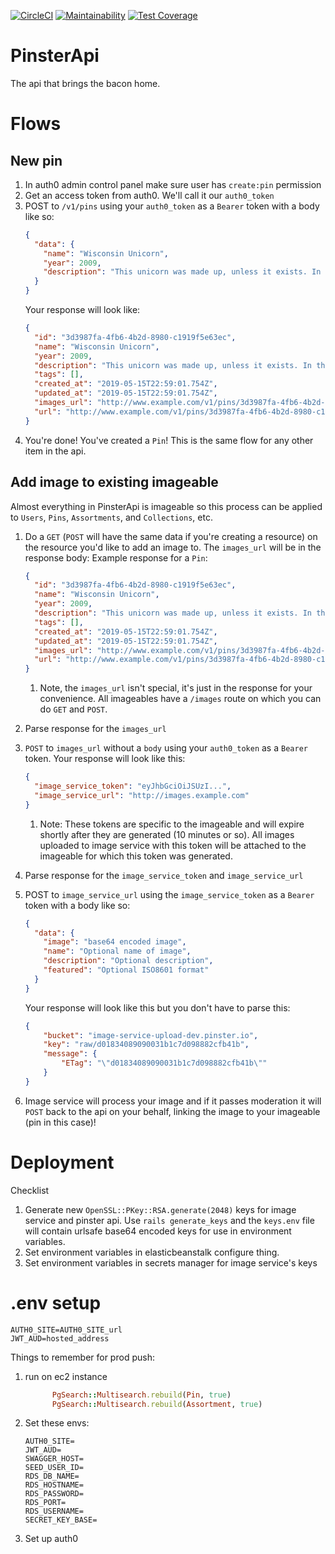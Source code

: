 [![CircleCI](https://circleci.com/gh/IlluminusLimited/PinsterApi.svg?style=shield)](https://circleci.com/gh/IlluminusLimited/PinsterApi)
[![Maintainability](https://api.codeclimate.com/v1/badges/3451509b9dbfecfd7a22/maintainability)](https://codeclimate.com/github/IlluminusLimited/PinsterApi/maintainability)
[![Test Coverage](https://api.codeclimate.com/v1/badges/3451509b9dbfecfd7a22/test_coverage)](https://codeclimate.com/github/IlluminusLimited/PinsterApi/test_coverage)

# PinsterApi

The api that brings the bacon home.

# Flows

## New pin

1. In auth0 admin control panel make sure user has `create:pin` permission
1. Get an access token from auth0. We'll call it our `auth0_token`
1. POST to `/v1/pins` using your `auth0_token` as a `Bearer` token with a body like so:
    ```json
    {
      "data": {
        "name": "Wisconsin Unicorn",
        "year": 2009,
        "description": "This unicorn was made up, unless it exists. In that case, it is a very cool unicorn.",
      }
    }
    ```
    Your response will look like:
    ```json
    {
      "id": "3d3987fa-4fb6-4b2d-8980-c1919f5e63ec",
      "name": "Wisconsin Unicorn",
      "year": 2009,
      "description": "This unicorn was made up, unless it exists. In that case, it is a very cool unicorn.",
      "tags": [],
      "created_at": "2019-05-15T22:59:01.754Z",
      "updated_at": "2019-05-15T22:59:01.754Z",
      "images_url": "http://www.example.com/v1/pins/3d3987fa-4fb6-4b2d-8980-c1919f5e63ec/images",
      "url": "http://www.example.com/v1/pins/3d3987fa-4fb6-4b2d-8980-c1919f5e63ec"
    }
    ```
1. You're done! You've created a `Pin`! This is the same flow for any other item in the api.


## Add image to existing imageable

Almost everything in PinsterApi is imageable so this process can be applied to `Users`, `Pins`, `Assortments`, and
`Collections`, etc.

1. Do a `GET` (`POST` will have the same data if you're creating a resource) on the resource you'd like to 
add an image to. The `images_url` will be in the response body:
    Example response for a `Pin`:
    ```json
    {
      "id": "3d3987fa-4fb6-4b2d-8980-c1919f5e63ec",
      "name": "Wisconsin Unicorn",
      "year": 2009,
      "description": "This unicorn was made up, unless it exists. In that case, it is a very cool unicorn.",
      "tags": [],
      "created_at": "2019-05-15T22:59:01.754Z",
      "updated_at": "2019-05-15T22:59:01.754Z",
      "images_url": "http://www.example.com/v1/pins/3d3987fa-4fb6-4b2d-8980-c1919f5e63ec/images",
      "url": "http://www.example.com/v1/pins/3d3987fa-4fb6-4b2d-8980-c1919f5e63ec"
    }
    ```
    1. Note, the `images_url` isn't special, it's just in the response for your convenience. All imageables have a 
    `/images` route on which you can do `GET` and `POST`.
    
1. Parse response for the `images_url`
1. `POST` to `images_url` without a `body` using your `auth0_token` as a `Bearer` token.
   Your response will look like this:
   ```json
   {
     "image_service_token": "eyJhbGciOiJSUzI...",
     "image_service_url": "http://images.example.com"
   }
    ```
    1. Note: These tokens are specific to the imageable and will expire shortly after they are generated 
    (10 minutes or so). All images uploaded to image service with this token will be attached to the imageable 
    for which this token was generated.
    
1. Parse response for the `image_service_token` and `image_service_url`
1. POST to `image_service_url` using the `image_service_token` as a `Bearer` token with a body like so:
    ```json
    {
      "data": {
        "image": "base64 encoded image",
        "name": "Optional name of image",
        "description": "Optional description",
        "featured": "Optional ISO8601 format"
      }
    }
    ```
    Your response will look like this but you don't have to parse this:
    ```json
    {
        "bucket": "image-service-upload-dev.pinster.io",
        "key": "raw/d01834089090031b1c7d098882cfb41b",
        "message": {
            "ETag": "\"d01834089090031b1c7d098882cfb41b\""
        }
    }
    ```

1. Image service will process your image and if it passes moderation it will `POST` back to the api
    on your behalf, linking the image to your imageable (pin in this case)!


# Deployment

Checklist

1. Generate new `OpenSSL::PKey::RSA.generate(2048)` keys for image service and pinster api.
    Use `rails generate_keys` and the `keys.env` file will contain urlsafe base64 encoded keys
    for use in environment variables.
1. Set environment variables in elasticbeanstalk configure thing.
1. Set environment variables in secrets manager for image service's keys


# .env setup

```dotenv
AUTH0_SITE=AUTH0_SITE_url
JWT_AUD=hosted_address
```


Things to remember for prod push:
1. run on ec2 instance
    ```ruby
          PgSearch::Multisearch.rebuild(Pin, true)
          PgSearch::Multisearch.rebuild(Assortment, true)
    ```

1. Set these envs:
    ```dotenv
    AUTH0_SITE=
    JWT_AUD=
    SWAGGER_HOST=
    SEED_USER_ID=
    RDS_DB_NAME=
    RDS_HOSTNAME=
    RDS_PASSWORD=
    RDS_PORT=
    RDS_USERNAME=
    SECRET_KEY_BASE=
    ```
1. Set up auth0